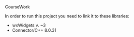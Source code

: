CourseWork

In order to run this project you need to link it to these libraries:

- wxWidgets v. ~3
- Connector/C++ 8.0.31